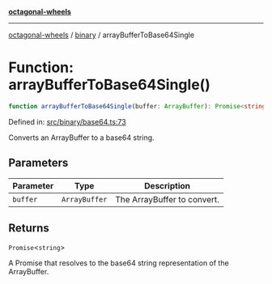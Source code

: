 [**octagonal-wheels**](../../../../README.md)

***

[octagonal-wheels](../../../../globals.md) / [binary](../README.md) / arrayBufferToBase64Single

# Function: arrayBufferToBase64Single()

```ts
function arrayBufferToBase64Single(buffer: ArrayBuffer): Promise<string>;
```

Defined in: [src/binary/base64.ts:73](https://github.com/vrtmrz/octagonal-wheels/blob/main/src/binary/base64.ts#L73)

Converts an ArrayBuffer to a base64 string.

## Parameters

| Parameter | Type | Description |
| ------ | ------ | ------ |
| `buffer` | `ArrayBuffer` | The ArrayBuffer to convert. |

## Returns

`Promise`\<`string`\>

A Promise that resolves to the base64 string representation of the ArrayBuffer.
